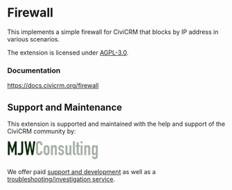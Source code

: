 # Firewall

This implements a simple firewall for CiviCRM that blocks by IP address in various scenarios.

The extension is licensed under [AGPL-3.0](LICENSE.txt).

### Documentation

https://docs.civicrm.org/firewall

## Support and Maintenance
This extension is supported and maintained with the help and support of the CiviCRM community by:

[![MJW Consulting](docs/images/mjwconsulting.jpg)](https://www.mjwconsult.co.uk)

We offer paid [support and development](https://mjw.pt/support) as well as a [troubleshooting/investigation service](https://mjw.pt/investigation).
